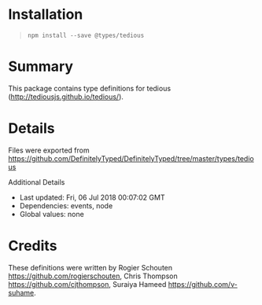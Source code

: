 # Installation
> `npm install --save @types/tedious`

# Summary
This package contains type definitions for tedious (http://tediousjs.github.io/tedious/).

# Details
Files were exported from https://github.com/DefinitelyTyped/DefinitelyTyped/tree/master/types/tedious

Additional Details
 * Last updated: Fri, 06 Jul 2018 00:07:02 GMT
 * Dependencies: events, node
 * Global values: none

# Credits
These definitions were written by Rogier Schouten <https://github.com/rogierschouten>, Chris Thompson <https://github.com/cjthompson>, Suraiya Hameed <https://github.com/v-suhame>.
